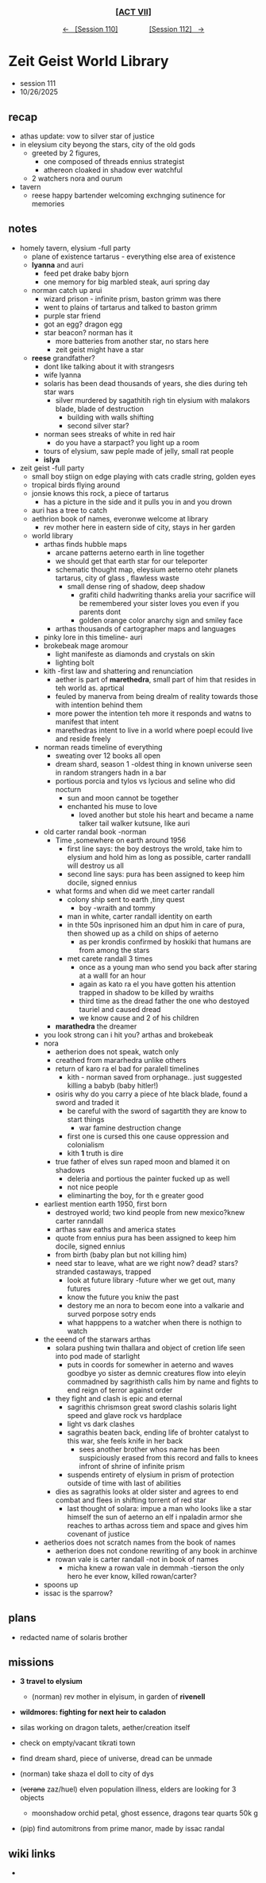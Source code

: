 
<div align="center">
  <h3 align="center"><a href="https://github.com/h-griffin/dnd-notes/blob/main/grimmhaus/act-VII" >[ACT VII]</a></h3>
  <p align="center">
    <a href="https://github.com/h-griffin/dnd-notes/blob/main/grimmhaus/act-VII/25-10-19.md" >&larr; &nbsp; [Session 110]</a>
    &nbsp;&nbsp;&nbsp;&nbsp;&nbsp;&nbsp;&nbsp;&nbsp;&nbsp;&nbsp;&nbsp;&nbsp;&nbsp;&nbsp;
    <a href="https://github.com/h-griffin/dnd-notes/blob/main/grimmhaus/act-VII/25-10-26.md" >[Session 112] &nbsp; &rarr;</a>
  </p>
</div>

# Zeit Geist World Library
- session 111
- 10/26/2025

## recap
- athas update: vow to silver star of justice
- in eleysium city beyong the stars, city of the old gods
    - greeted by 2 figures,
        - one composed of threads ennius strategist
        - athereon cloaked in shadow ever watchful
    - 2 watchers nora and ourum
- tavern
    - reese happy bartender welcoming exchnging sutinence for memories

## notes
- homely tavern, elysium -full party
    - plane of existence tartarus - everything else area of existence
    - **lyanna** and auri
        - feed pet drake baby bjorn
        - one memory for big marbled steak, auri spring day
    - norman catch up arui
        - wizard prison - infinite prism, baston grimm was there
        - went to plains of tartarus and talked to baston grimm
        - purple star friend
        - got an egg? dragon egg
        - star beacon? norman has it
            - more batteries from another star, no stars here
            - zeit geist might have a star
    - **reese** grandfather?
        - dont like talking about it with strangesrs
        - wife lyanna
        - solaris has been dead thousands of years, she dies during teh star wars
            - silver murdered by sagathitih righ tin elysium with malakors blade, blade of destruction
                - building with walls shifting
                - second silver star?
        - norman sees streaks of white in red hair
            - do you have a starpact? you light up a room
        - tours of elysium, saw peple made of jelly, small rat people
        - **islya**
- zeit geist -full party
    - small boy stiign on edge playing with cats cradle string, golden eyes
    - tropical birds flying around
    - jonsie knows this rock, a piece of tartarus
        - has a picture in the side and it pulls you in and you drown
    - auri has a tree to catch
    - aethrion book of names, everonwe welcome at library
        - rev mother here in eastern side of city, stays in her garden
    - world library
        - arthas finds hubble maps
            - arcane patterns aeterno earth in line together
            - we should get that earth star for our teleporter
            - schematic thought map, eleysium aeterno otehr planets tartarus, city of glass , flawless waste
                - small dense ring of shadow, deep shadow  
                    - grafiti child hadwriting thanks arelia your sacrifice will be remembered your sister loves you even if you parents dont
                    - golden orange color anarchy sign and smiley face
            - arthas thousands of cartographer maps and languages
        - pinky lore in this timeline- auri
        - brokebeak mage aromour
            - light manifeste as diamonds and crystals on skin
            - lighting bolt
        - kith -first law and shattering and renunciation
            - aether is part of **marethedra**, small part of him that resides in teh world as. aprtical
            - feuled by manerva from being drealm of reality towards those with intention behind them
            - more power the intention teh more it responds and watns to manifest that intent
            - marethedras intent to live in a world where poepl ecould live and reside freely
        - norman reads timeline of everything
            - sweating over 12 books all open
            - dream shard, season 1 -oldest thing in known universe seen in random strangers hadn in a bar
            - portious porcia and tylos vs lycious and seline who did nocturn
                - sun and moon cannot be together
                - enchanted his muse to love
                    - loved another but stole his heart and became a name talker tail walker kutsune, like auri
        - old carter randal book -norman
            - Time ,somewhere on earth around 1956
                - first line says: the boy destroys the wrold, take him to elysium and hold him as long as possible, carter randalll will destroy us all
                - second line says: pura has been assigned to keep him docile, signed ennius
            - what forms and when did we meet carter randall
                - colony ship sent to earth ,tiny quest
                    - boy -wraith and tommy
                - man in white, carter randall identity on earth
                - in thte 50s inprisoned him an dput him in care of pura, then showed up as a child on ships of aeterno
                    - as per krondis confirmed by hoskiki that humans are from among the stars
                - met carete randall 3 times
                    - once as a young man who send you back after staring at a walll for an hour
                    - again as kato ra el you have gotten his attention trapped in shadow to be killed by wraiths
                    - third time as the dread father the one who destoyed tauriel and caused dread
                    - we know cause and 2 of his children
            - **marathedra** the dreamer
        - you look strong can i hit you? arthas and brokebeak
        - nora
            - aetherion does not speak, watch only
            - creathed from mararhedra unlike others
            - return of karo ra el bad for paralell timelines
                - kith - norman saved from orphanage.. just suggested killing a babyb (baby hitler!)
            - osiris why do you carry a piece of hte black blade, found a sword and traded it
                - be careful with the sword of sagartith they are know to start things
                    - war famine destruction change
                - first one is cursed this one cause oppression and colonialism
                - kith **1** truth is dire
            - true father of elves sun raped moon and blamed it on shadows
                - deleria and portious the painter fucked up as well
                - not nice people
                - eliminarting the boy, for th e greater good
        - earliest mention earth 1950, first born
            - destroyed world; two kind people from new mexico?knew carter ranndall
            - arthas saw eaths and america states
            - quote from ennius pura has been assigned to keep him docile, signed ennius
            - from birth (baby plan but not killing him)
            - need star to leave, what are we right now? dead? stars? stranded castaways, trapped
                - look at future library -future wher we get out, many futures
                - know the future you kniw the past
                - destory me an nora to becom eone into a valkarie and surved porpose sotry ends
                - what happpens to a watcher when there is nothign to watch
        - the eeend of the starwars arthas
            - solara pushing twin thallara and object of cretion life seen into pod made of starlight
                - puts in coords for somewher in aeterno and waves goodbye yo sister as demnic creatures flow into eleyin commadned by sagrithisth calls him by name and fights to end reign of terror against order
            - they fight and clash is epic and eternal
                - sagrithis chrismson great sword clashis solaris light speed and glave rock vs hardplace
                - light vs dark clashes
                - sagrathis beaten back, ending life of brohter catalyst to this war, she feels knife in her back
                    - sees another brother whos name has been suspiciously erased from this record and falls to knees infront of shrine of infinite prism
                - suspends entirety of elysium in prism of protection outside of time with last of abilities
            - dies as sagrathis looks at older sister and agrees to end combat and flees in shifting torrent of red star
                - last thought of solara: impue a man who looks like a star himself the sun of aeterno an elf i npaladin armor she reaches to arthas across tiem and space and gives him covenant of justice
        - aetherios does not scratch names from the book of names
            - aetherion does not condone rewriting of any book in archinve
            - rowan vale is carter randall -not in book of names
                - micha knew a rowan vale in demmah -tierson the only hero he ever know, killed rowan/carter?
        - spoons up
        - issac is the sparrow?

## plans
- redacted name of solaris brother

## missions
- **3 travel to elysium**
    - (norman) rev mother in elyisum, in garden of **rivenell**
- **wildmores: fighting for next heir to caladon**
- silas working on dragon talets, aether/creation itself

- check on empty/vacant tikrati town
- find dream shard, piece of universe, dread can be unmade
- (norman) take shaza el doll to city of dys
- (~~verana~~ zaz/huel) elven population illness, elders are looking for 3 objects
    - moonshadow orchid petal, ghost essence, dragons tear quarts 50k g
- (pip) find automitrons from prime manor, made by issac randal

## wiki links
-  
